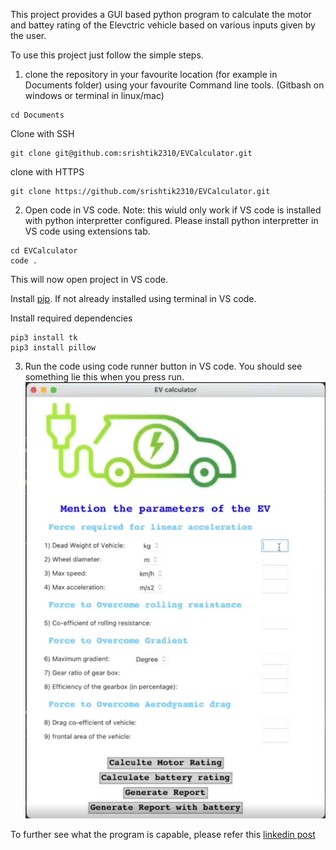 This project provides a GUI based python program to calculate the motor and battey rating of the Elevctric vehicle based on various inputs given by the user.

To use this project just follow the simple steps.

1. clone the repository in your favourite location (for example in Documents folder) using your favourite Command line tools. (Gitbash on windows or terminal in linux/mac)

```
cd Documents
```

Clone with SSH
```
git clone git@github.com:srishtik2310/EVCalculator.git
```

clone with HTTPS
```
git clone https://github.com/srishtik2310/EVCalculator.git
```

2. Open code in VS code.
Note: this wiuld only work if VS code is installed with python interpretter configured.
Please install python interpretter in VS code using extensions tab.
```
cd EVCalculator
code .
```
This will now open project in VS code.

Install [pip](https://pip.pypa.io/en/stable/installation/). If not already installed using terminal in VS code.

Install required dependencies 
```
pip3 install tk
pip3 install pillow
```

3. Run the code using code runner button in VS code.
You should see something lie this when you press run. 
![plot](./Assets/view.png)

To further see what the program is capable, please refer this [linkedin post](https://www.linkedin.com/posts/srishtik-bhandarkar_tkinter-python-exceptionhanndling-activity-6813105652647493632-D0DJ?utm_source=share&utm_medium=member_desktop)
